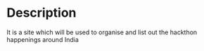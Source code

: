 # Description
It is a site which will be used to organise and list out the hackthon happenings around India


